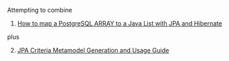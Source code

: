 Attempting to combine

1. [How to map a PostgreSQL ARRAY to a Java List with JPA and Hibernate](
https://vladmihalcea.com/postgresql-array-java-list/
)

plus

2. [JPA Criteria Metamodel Generation and Usage Guide](
https://vladmihalcea.com/jpa-criteria-metamodel/
)